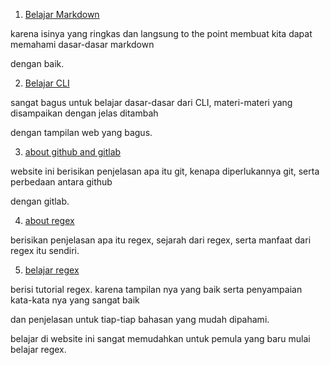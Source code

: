 1. [Belajar Markdown](https://guides.github.com/features/mastering-markdown/#Links)

karena isinya yang ringkas dan langsung to the point membuat kita dapat memahami dasar-dasar markdown 

dengan baik.

2. [Belajar CLI](https://ubuntu.com/tutorials/command-line-for-beginners#1-overview)

sangat bagus untuk belajar dasar-dasar dari CLI, materi-materi yang disampaikan dengan jelas ditambah 

dengan tampilan web yang bagus.

3. [about github and gitlab](https://usersnap.com/blog/gitlab-github/)

website ini berisikan penjelasan apa itu git, kenapa diperlukannya git, serta perbedaan antara github

dengan gitlab.

4. [about regex](https://www.petanikode.com/regex/)

berisikan penjelasan apa itu regex, sejarah dari regex, serta manfaat dari regex itu sendiri.

5. [belajar regex](https://medium.com/factory-mind/regex-tutorial-a-simple-cheatsheet-by-examples-649dc1c3f285)

berisi tutorial regex. karena tampilan nya yang baik serta penyampaian kata-kata nya yang sangat baik

dan penjelasan untuk tiap-tiap bahasan yang mudah dipahami. 

belajar di website ini sangat memudahkan untuk pemula yang baru mulai belajar regex.
